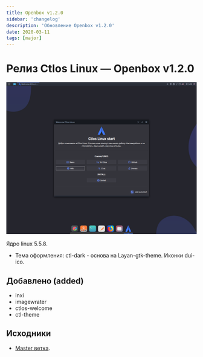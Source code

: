```yaml
---
title: Openbox v1.2.0
sidebar: 'changelog'
description: 'Обновление Openbox v1.2.0'
date: 2020-03-11
tags: [major]
---
```


# Релиз Ctlos Linux — Openbox v1.2.0

![Openbox v1.2.0](../images/changelog/ob1.2.0.png)

Ядро linux 5.5.8.

- Тема оформления: ctl-dark - основа на Layan-gtk-theme. Иконки dui-ico.

## Добавлено (added)

- inxi
- imagewrater
- ctlos-welcome
- ctl-theme

## Исходники

- [Master ветка](https://github.com/ctlos/ctlosiso/tree/9a04c889e2a53cde8eb800fbbb40571a66178ea4).
